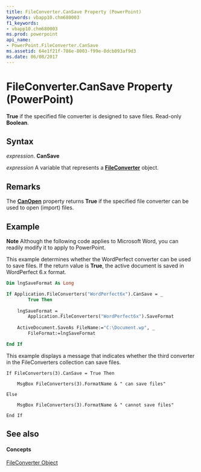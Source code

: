 ```yaml
---
title: FileConverter.CanSave Property (PowerPoint)
keywords: vbapp10.chm680003
f1_keywords:
- vbapp10.chm680003
ms.prod: powerpoint
api_name:
- PowerPoint.FileConverter.CanSave
ms.assetid: 64e1f21f-786e-8003-f99e-0dcb093af9d3
ms.date: 06/08/2017
---
```



# FileConverter.CanSave Property (PowerPoint)

 **True** if the specified file converter is designed to save files. Read-only **Boolean**.


## Syntax

 _expression_. **CanSave**

 _expression_ A variable that represents a **[FileConverter](fileconverter-object-powerpoint.md)** object.


## Remarks

The  **[CanOpen](fileconverter-canopen-property-powerpoint.md)** property returns **True** if the specified file converter can be used to open (import) files.


## Example




 **Note**  Although the following code applies to Microsoft Word, you can readily modify it to apply to PowerPoint.

This example determines whether the WordPerfect converter can be used to save files. If the return value is  **True**, the active document is saved in WordPerfect 6.x format.




```vb
Dim lngSaveFormat As Long

If Application.FileConverters("WordPerfect6x").CanSave = _
        True Then
		
    lngSaveFormat = _
        Application.FileConverters("WordPerfect6x").SaveFormat
		
    ActiveDocument.SaveAs FileName:="C:\Document.wp", _
        FileFormat:=lngSaveFormat

End If
```

This example displays a message that indicates whether the third converter in the FileConverters collection can save files.




```
If FileConverters(3).CanSave = True Then

    MsgBox FileConverters(3).FormatName & " can save files"

Else

    MsgBox FileConverters(3).FormatName & " cannot save files"

End If
```


## See also


#### Concepts


[FileConverter Object](fileconverter-object-powerpoint.md)

